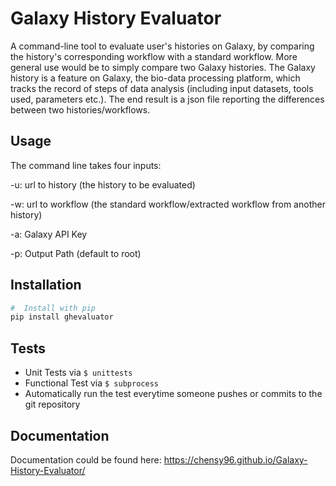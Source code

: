 # Galaxy History Evaluator

A command-line tool to evaluate user's histories on Galaxy, by comparing the history's corresponding workflow with a standard workflow. 
More general use would be to simply compare two Galaxy histories. The Galaxy history is a feature on Galaxy, the bio-data processing platform, which tracks the record of steps of data analysis (including input datasets, tools used, parameters etc.).
The end result is a json file reporting the differences between two histories/workflows.


Usage
-----
The command line takes four inputs:

-u:  url to history (the history to be evaluated)

-w:  url to workflow (the standard workflow/extracted workflow from another history)

-a:  Galaxy API Key

-p:  Output Path (default to root)


Installation
-----

```bash
#  Install with pip
pip install ghevaluator
```

Tests
-----

- Unit Tests via `$ unittests` 
- Functional Test via `$ subprocess` 
- Automatically run the test everytime someone pushes or commits to the git repository


Documentation
--------------
Documentation could be found here: https://chensy96.github.io/Galaxy-History-Evaluator/

